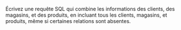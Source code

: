 Écrivez une requête SQL qui combine les informations des clients, des magasins, et des produits, en incluant tous les clients, magasins, et produits, même si certaines relations sont absentes.